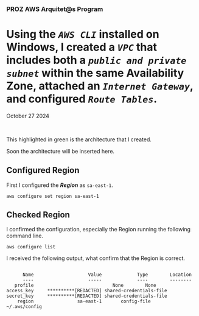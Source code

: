 <h3>PROZ AWS Arquitet@s Program</h3>
<h1> Using the <code><em>AWS CLI</em></code> installed on Windows, I created a <code><em>VPC</em></code> that includes both a <code><em>public and private subnet</em></code> within the same Availability Zone, attached an <code><em>Internet Gateway</em></code>, and configured <code><em>Route Tables</em></code>.</h1>
<p>October 27 2024<br></p><br>

<p>This highlighted in green is the architecture that I created.</p>
<p>Soon the architecture will be inserted here.</p>

<h2>Configured Region</h2>
<p>First I configured the <strong><em>Region</em></strong> as <code>sa-east-1</code>.</p>
<pre><code>aws configure set region sa-east-1</code></pre>

<h2>Checked Region</h2>
<p>I confirmed the configuration, especially the Region running the following command line.</p>
<pre><code>aws configure list</code></pre>

<p>I received the following output, what confirm that the Region is correct.</p>
<pre><code>                   
      Name                    Value             Type        Location
      ----                    -----             ----        --------
   profile                <not set>             None        None
access_key     **********[REDACTED] shared-credentials-file
secret_key     **********[REDACTED] shared-credentials-file
    region                sa-east-1       config-file        ~/.aws/config </code></pre>
